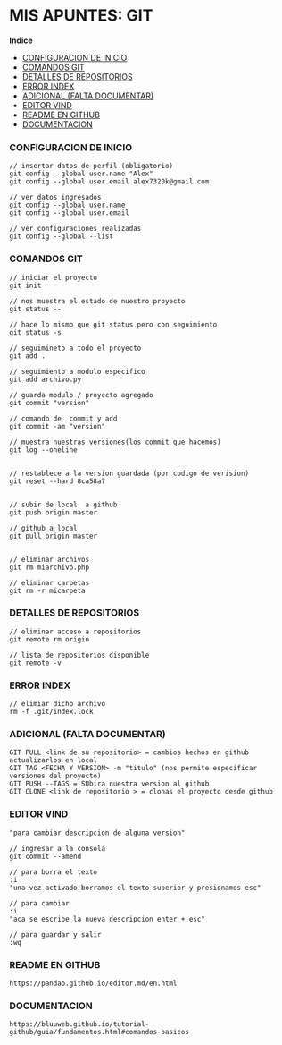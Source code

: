 # MIS APUNTES: GIT

**Indice**
  * [CONFIGURACION DE INICIO](#CONFIGURACION-DE-INICIO)
  * [COMANDOS GIT](#COMANDOS-GIT)
  * [DETALLES DE REPOSITORIOS](#DETALLES-DE-REPOSITORIOS)
  * [ERROR INDEX](#ERROR-INDEX)
  * [ADICIONAL (FALTA DOCUMENTAR)](#ADICIONAL-(FALTA-DOCUMENTAR))
  * [EDITOR VIND](#EDITOR-VIND)
  * [README EN GITHUB](#README-EN-GITHUB)
  * [DOCUMENTACION](#DOCUMENTACION)

### CONFIGURACION DE INICIO

```
// insertar datos de perfil (obligatorio)
git config --global user.name "Alex"
git config --global user.email alex7320k@gmail.com

// ver datos ingresados
git config --global user.name 
git config --global user.email

// ver configuraciones realizadas
git config --global --list

```


### COMANDOS GIT

```
// iniciar el proyecto 
git init

// nos muestra el estado de nuestro proyecto
git status -- 

// hace lo mismo que git status pero con seguimiento 
git status -s 

// seguimineto a todo el proyecto
git add .

// seguimiento a modulo especifico
git add archivo.py

// guarda modulo / proyecto agregado
git commit "version"

// comando de  commit y add 
git commit -am "version" 

// muestra nuestras versiones(los commit que hacemos)
git log --oneline  


// restablece a la version guardada (por codigo de verision)
git reset --hard 8ca58a7 


// subir de local  a github
git push origin master

// github a local
git pull origin master


// eliminar archivos
git rm miarchivo.php

// eliminar carpetas
git rm -r micarpeta
```
### DETALLES DE REPOSITORIOS

```
// eliminar acceso a repositorios
git remote rm origin

// lista de repositorios disponible
git remote -v 

```
### ERROR INDEX

```
// elimiar dicho archivo
rm -f .git/index.lock

```
### ADICIONAL (FALTA DOCUMENTAR)

```
GIT PULL <link de su repositorio> = cambios hechos en github actualizarlos en local
GIT TAG <FECHA Y VERSION> -m "titulo" (nos permite especificar versiones del proyecto)
GIT PUSH --TAGS = SUbira nuestra version al github
GIT CLONE <link de repositorio > = clonas el proyecto desde github

```
### EDITOR VIND

```
"para cambiar descripcion de alguna version"

// ingresar a la consola
git commit --amend

// para borra el texto
:i
"una vez activado borramos el texto superior y presionamos esc"

// para cambiar
:i
"aca se escribe la nueva descripcion enter + esc"

// para guardar y salir
:wq

```
### README EN GITHUB

```
https://pandao.github.io/editor.md/en.html

```

### DOCUMENTACION

```
https://bluuweb.github.io/tutorial-github/guia/fundamentos.html#comandos-basicos

```